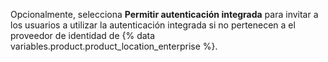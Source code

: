 Opcionalmente, selecciona **Permitir autenticación integrada** para invitar a los usuarios a utilizar la autenticación integrada si no pertenecen a el proveedor de identidad de {% data variables.product.product_location_enterprise %}.
